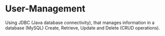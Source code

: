 # User-Management
Using JDBC (Java database connectivity), that manages information in a database (MySQL) Create, Retrieve, Update and Delete (CRUD operations).
